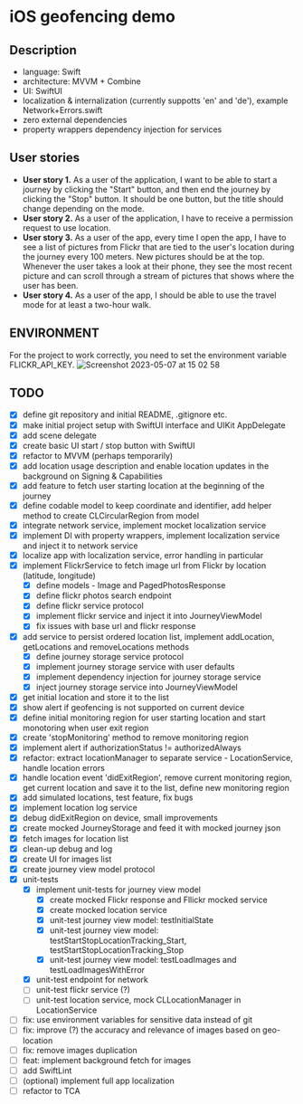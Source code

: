 # iOS geofencing demo
## Description
- language: Swift
- architecture: MVVM + Combine
- UI: SwiftUI
- localization & internalization (currently suppotts 'en' and 'de'), example Network+Errors.swift
- zero external dependencies
- property wrappers dependency injection for services
## User stories
- **User story 1.** As a user of the application, I want to be able to start a journey by clicking the "Start" button, and then end the journey by clicking the "Stop" button. It should be one button, but the title should change depending on the mode.
- **User story 2.** As a user of the application, I have to receive a permission request to use location.
- **User story 3.** As a user of the app, every time I open the app, I have to see a list of pictures from Flickr that are tied to the user's location during the journey every 100 meters. New pictures should be at the top. Whenever the user takes a look at their phone, they see the most recent picture and can scroll through a stream of pictures that shows where the user has been.
- **User story 4.** As a user of the app, I should be able to use the travel mode for at least a two-hour walk.

## ENVIRONMENT

For the project to work correctly, you need to set the environment variable FLICKR_API_KEY.
![Screenshot 2023-05-07 at 15 02 58](https://user-images.githubusercontent.com/3205852/236679245-b7d5525a-23c9-449e-a9e5-b99ade1ae4a2.png)

## TODO
- [x] define git repository and initial README, .gitignore etc.
- [x] make initial project setup with SwiftUI interface and UIKit AppDelegate
- [x] add scene delegate
- [x] create basic UI start / stop button with SwiftUI
- [x] refactor to MVVM (perhaps temporarily)
- [x] add location usage description and enable location updates in the background on Signing & Capabilities
- [x] add feature to fetch user starting location at the beginning of the journey
- [x] define codable model to keep coordinate and identifier, add helper method to create CLCircularRegion from model
- [x] integrate network service, implement mocket localization service
- [x] implement DI with property wrappers, implement localization service and inject it to network service
- [x] localize app with localization service, error handling in particular
- [x] implement FlickrService to fetch image url from Flickr by location (latitude, longitude)
    - [x] define models - Image and PagedPhotosResponse
    - [x] define flickr photos search endpoint
    - [x] define flickr service protocol
    - [x] implement flickr service and inject it into JourneyViewModel
    - [x] fix issues with base url and flickr response
- [x] add service to persist ordered location list, implement addLocation, getLocations and removeLocations methods
    - [x] define journey storage service protocol
    - [x] implement journey storage service with user defaults
    - [x] implement dependency injection for journey storage service
    - [x] inject journey storage service into JourneyViewModel
- [x] get initial location and store it to the list
- [x] show alert if geofencing is not supported on current device
- [x] define initial monitoring region for user starting location and start monotoring when user exit region
- [x] create 'stopMonitoring' method to remove monitoring region
- [x] implement alert if authorizationStatus != authorizedAlways
- [x] refactor: extract locationManager to separate service - LocationService, handle location errors
- [x] handle location event 'didExitRegion', remove current monitoring region, get current location and save it to the list, define new monitoring region
- [x] add simulated locations, test feature, fix bugs
- [x] implement location log service
- [x] debug didExitRegion on device, small improvements
- [x] create mocked JourneyStorage and feed it with mocked journey json
- [x] fetch images for location list
- [x] clean-up debug and log
- [x] create UI for images list
- [x] create journey view model protocol
- [x] unit-tests
    - [x] implement unit-tests for journey view model
        - [x] create mocked Flickr response and Fllickr mocked service
        - [x] create mocked location service
        - [x] unit-test journey view model: testInitialState
        - [x] unit-test journey view model: testStartStopLocationTracking_Start, testStartStopLocationTracking_Stop
        - [x] unit-test journey view model: testLoadImages and testLoadImagesWithError
    - [x] unit-test endpoint for network
    - [ ] unit-test flickr service (?)
    - [ ] unit-test location service, mock CLLocationManager in LocationService
- [ ] fix: use environment variables for sensitive data instead of git
- [ ] fix: improve (?) the accuracy and relevance of images based on geo-location
- [ ] fix: remove images duplication
- [ ] feat: implement background fetch for images
- [ ] add SwiftLint
- [ ] (optional) implement full app localization
- [ ] refactor to TCA
